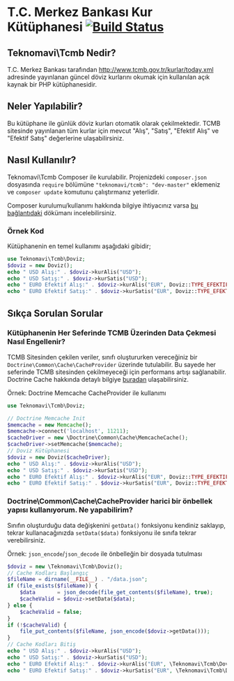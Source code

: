 # T.C. Merkez Bankası Kur Kütüphanesi [![Build Status](https://travis-ci.org/teknomavi/tcmb.svg?branch=master)](https://travis-ci.org/teknomavi/tcmb)
## Teknomavi\Tcmb Nedir?
T.C. Merkez Bankası tarafından http://www.tcmb.gov.tr/kurlar/today.xml adresinde yayınlanan güncel döviz kurlarını okumak için kullanılan açık kaynak bir PHP kütüphanesidir.

## Neler Yapılabilir?
Bu kütüphane ile günlük döviz kurları otomatik olarak çekilmektedir.
TCMB sitesinde yayınlanan tüm kurlar için mevcut "Alış", "Satış", "Efektif Alış" ve "Efektif Satış" değerlerine ulaşabilirsiniz.

## Nasıl Kullanılır?
Teknomavi\Tcmb Composer ile kurulabilir.
Projenizdeki `composer.json` dosyasında `require` bölümüne `"teknomavi/tcmb": "dev-master"` eklemeniz ve `composer update` komutunu çalıştırmanız yeterlidir.

Composer kurulumu/kullanımı hakkında bilgiye ihtiyacınız varsa [bu bağlantıdaki](http://www.teknomavi.com/yazilim/php/composer-paket-yoneticisi-nedir-nasil-kurulur-nasil-kullanilir/) dökümanı incelebilirsiniz.

### Örnek Kod
Kütüphanenin en temel kullanımı aşağıdaki gibidir;
```php
use Teknomavi\Tcmb\Doviz;
$doviz = new Doviz();
echo " USD Alış:" . $doviz->kurAlis("USD");
echo " USD Satış:" . $doviz->kurSatis("USD");
echo " EURO Efektif Alış:" . $doviz->kurAlis("EUR", Doviz::TYPE_EFEKTIFALIS);
echo " EURO Efektif Satış:" . $doviz->kurSatis("EUR", Doviz::TYPE_EFEKTIFSATIS);

```

## Sıkça Sorulan Sorular
### Kütüphanenin Her Seferinde TCMB Üzerinden Data Çekmesi Nasıl Engellenir?
TCMB Sitesinden çekilen veriler, sınıfı oluştururken vereceğiniz bir `Doctrine\Common\Cache\CacheProvider` üzerinde tutulabilir.
Bu sayede her seferinde TCMB sitesinden çekilmeyeceği için performans artışı sağlanabilir.
Doctrine Cache hakkında detaylı bilgiye [buradan](http://doctrine-orm.readthedocs.org/en/latest/reference/caching.html) ulaşabilirsiniz.

Örnek: Doctrine Memcache CacheProvider ile kullanımı
```php
use Teknomavi\Tcmb\Doviz;

// Doctrine Memcache Init
$memcache = new Memcache();
$memcache->connect('localhost', 11211);
$cacheDriver = new \Doctrine\Common\Cache\MemcacheCache();
$cacheDriver->setMemcache($memcache);
// Doviz Kütüphanesi
$doviz = new Doviz($cacheDriver);
echo " USD Alış:" . $doviz->kurAlis("USD");
echo " USD Satış:" . $doviz->kurSatis("USD");
echo " EURO Efektif Alış:" . $doviz->kurAlis("EUR", Doviz::TYPE_EFEKTIFALIS);
echo " EURO Efektif Satış:" . $doviz->kurSatis("EUR", Doviz::TYPE_EFEKTIFSATIS);

```

### Doctrine\Common\Cache\CacheProvider harici bir önbellek yapısı kullanıyorum. Ne yapabilirim?
Sınıfın oluşturduğu data değişkenini `getData()` fonksiyonu kendiniz saklayıp, tekrar kullanacağınızda `setData($data)` fonksiyonu ile sınıfa tekrar verebilirsiniz.

Örnek: `json_encode`/`json_decode` ile önbelleğin bir dosyada tutulması
```php
$doviz = new \Teknomavi\Tcmb\Doviz();
// Cache Kodları Başlangıç
$fileName = dirname(__FILE__) . "/data.json";
if (file_exists($fileName)) {
    $data       = json_decode(file_get_contents($fileName), true);
    $cacheValid = $doviz->setData($data);
} else {
    $cacheValid = false;
}
if (!$cacheValid) {
    file_put_contents($fileName, json_encode($doviz->getData()));
}
// Cache Kodları Bitiş
echo " USD Alış:" . $doviz->kurAlis("USD");
echo " USD Satış:" . $doviz->kurSatis("USD");
echo " EURO Efektif Alış:" . $doviz->kurAlis("EUR", \Teknomavi\Tcmb\Doviz::TYPE_EFEKTIFALIS);
echo " EURO Efektif Satış:" . $doviz->kurSatis("EUR", \Teknomavi\Tcmb\Doviz::TYPE_EFEKTIFSATIS);

```
